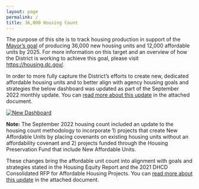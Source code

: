 ```yaml
---
layout: page
permalink: /
title: 36,000 Housing Count
---
```

The purpose of this site is to track housing production in support of the <a href="https://planning.dc.gov/sites/default/files/dc/sites/op/page_content/attachments/2019-036%20Housing%20Initiative%20%285.9%29.pdf"> Mayor’s goal</a> of producing 36,000 new housing units and 12,000 affordable units by 2025.  For more information on this target and an overview of how the District is working to achieve this goal, please visit 
<a href=" https://housing.dc.gov/"> https://housing.dc.gov/</a>. 

In order to more fully capture the District’s efforts to create new, dedicated affordable housing units and to better align with agency housing goals and strategies the below dashboard was updated as part of the September 2022 monthly update. You can <a href="https://open.dc.gov/36000by2025/new_36k_12k_dashboard_interested_parties_memo_clean.pdf">read more about this update</a> in the attached document.   

<div class='tableauPlaceholder' id='viz1662475092720' style='position: relative'><noscript><a href='#'><img alt='New Dashboard ' src='https:&#47;&#47;public.tableau.com&#47;static&#47;images&#47;36&#47;36KCountdown-newdashboard&#47;NewDashboard&#47;1_rss.png' style='border: none' /></a></noscript><object class='tableauViz'  style='display:none;'><param name='host_url' value='https%3A%2F%2Fpublic.tableau.com%2F' /> <param name='embed_code_version' value='3' /> <param name='site_root' value='' /><param name='name' value='36KCountdown-newdashboard&#47;NewDashboard' /><param name='tabs' value='no' /><param name='toolbar' value='yes' /><param name='static_image' value='https:&#47;&#47;public.tableau.com&#47;static&#47;images&#47;36&#47;36KCountdown-newdashboard&#47;NewDashboard&#47;1.png' /> <param name='animate_transition' value='yes' /><param name='display_static_image' value='yes' /><param name='display_spinner' value='yes' /><param name='display_overlay' value='yes' /><param name='display_count' value='yes' /><param name='language' value='en-US' /><param name='filter' value='publish=yes' /></object></div>  

<b>Note:</b> The September 2022 housing count included an update to the housing count methodology to incorporate 1) projects that create New Affordable Units by placing covenants on existing housing units without an affordability covenant and 2) projects funded through the Housing Preservation Fund that include New Affordable Units.

These changes bring the affordable unit count into alignment with goals and strategies stated in the Housing Equity Report and the 2021 DHCD Consolidated RFP for Affordable Housing Projects. You can <a href="https://open.dc.gov/36000by2025/new_36k_12k_dashboard_interested_parties_memo_clean.pdf">read more about this update</a> in the attached document.

<script type='text/javascript'>                    var divElement = document.getElementById('viz1662475092720');                    var vizElement = divElement.getElementsByTagName('object')[0];                    if ( divElement.offsetWidth > 800 ) { vizElement.style.width='1000px';vizElement.style.height='6527px';} else if ( divElement.offsetWidth > 500 ) { vizElement.style.width='1000px';vizElement.style.height='6527px';} else { vizElement.style.width='100%';vizElement.style.height='4927px';}                     var scriptElement = document.createElement('script');                    scriptElement.src = 'https://public.tableau.com/javascripts/api/viz_v1.js';                    vizElement.parentNode.insertBefore(scriptElement, vizElement);                </script>
